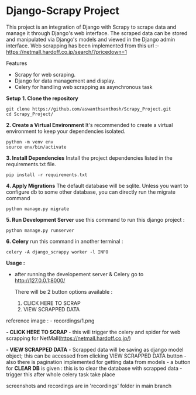 # Django-Scrapy Project

This project is an integration of Django with Scrapy to scrape data and manage it through Django's web interface. The scraped data can be stored and manipulated via Django's models and viewed in the Django admin interface. Web scrapping has been implemented from this url :- https://netmall.hardoff.co.jp/search/?pricedown=1

Features
- Scrapy for web scraping.
- Django for data management and display.
- Celery for handling web scrapping as asynchronous task

__Setup__
__1. Clone the repository__
   ```
   git clone https://github.com/aswanthsanthosh/Scrapy_Project.git
   cd Scrapy_Project/
   ```
__2. Create a Virtual Environment__
   It's recommended to create a virtual environment to keep your dependencies isolated.
   ```
   python -m venv env
   source env/bin/activate
   ```
__3. Install Dependencies__
   Install the project dependencies listed in the requirements.txt file.
   ```
   pip install -r requirements.txt
   ```
__4. Apply Migrations__
   The default database will be sqlite. Unless you want to configure db to some other database, you can directly run the migrate command
   ```
   python manage.py migrate
   ```
__5. Run Development Server__
   use this command to run this django project :
   ```
   python manage.py runserver
   ```
__6. Celery__
   run this command in another terminal :
   ```
   celery -A django_scrappy worker -l INFO
   ```
__Usage :__
- after running the developement server & Celery go to http://127.0.0.1:8000/

  There will be 2 button options available :
  1. CLICK HERE TO SCRAP
  2. VIEW SCRAPPED DATA

reference image : - recordings/1.png
 
__- CLICK HERE TO SCRAP__
     - this will trigger the celery and spider for web scrapping for NetMall(https://netmall.hardoff.co.jp/)
     

__- VIEW SCRAPPED DATA__
     - Scrapped data will be saving as django model object; this can be accessed from clicking VIEW SCRAPPED DATA button
     - also there is pagination implemented for getting data from models
     - a button for __CLEAR DB__ is given : this is to clear the database with scrapped data - trigger this after whole celery task take place

screenshots and recordings are in 'recordings' folder in main branch
   
